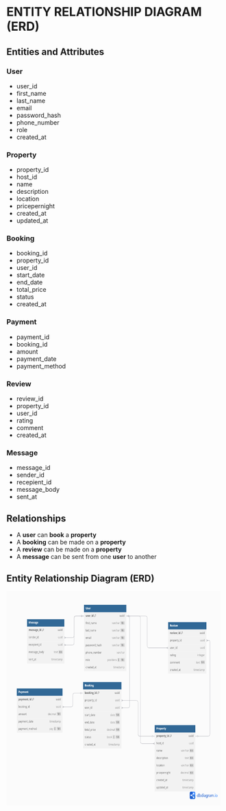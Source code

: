 # ENTITY RELATIONSHIP DIAGRAM (ERD)

## Entities and Attributes

### User
- user_id
- first_name
- last_name
- email
- password_hash
- phone_number
- role
- created_at

### Property
- property_id
- host_id
- name
- description
- location
- pricepernight
- created_at
- updated_at

### Booking
- booking_id
- property_id
- user_id
- start_date
- end_date
- total_price
- status
- created_at

### Payment
- payment_id
- booking_id
- amount
- payment_date
- payment_method

### Review
- review_id
- property_id
- user_id
- rating
- comment
- created_at

### Message
- message_id
- sender_id
- recepient_id
- message_body
- sent_at

## Relationships
- A __user__ can __book__ a __property__
- A __booking__ can be made on a __property__
- A __review__ can be made on a __property__
- A __message__ can be sent from one __user__ to another
## Entity Relationship Diagram (ERD)

<img src="./ERD.png" alt="ERD diagram" style="height: 500px; width:500px;"/>
